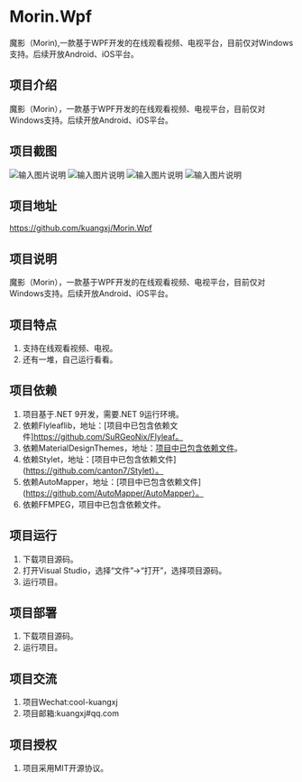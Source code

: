 # Morin.Wpf
魔影（Morin),一款基于WPF开发的在线观看视频、电视平台，目前仅对Windows支持。后续开放Android、iOS平台。

## 项目介绍
魔影（Morin），一款基于WPF开发的在线观看视频、电视平台，目前仅对Windows支持。后续开放Android、iOS平台。

## 项目截图
![输入图片说明](https://github.com/kuangxj/Morin.Wpf/blob/main/Morin.Wpf/Resources/Images/%E5%BE%AE%E4%BF%A1%E5%9B%BE%E7%89%87_20240505234357.png"屏幕截图.png")
![输入图片说明](https://github.com/kuangxj/Morin.Wpf/blob/main/Morin.Wpf/Resources/Images/%E5%BE%AE%E4%BF%A1%E5%9B%BE%E7%89%87_20240505234438.png"屏幕截图.png")
![输入图片说明](https://github.com/kuangxj/Morin.Wpf/blob/main/Morin.Wpf/Resources/Images/%E5%BE%AE%E4%BF%A1%E5%9B%BE%E7%89%87_20240505234501.png"屏幕截图.png")
![输入图片说明](https://github.com/kuangxj/Morin.Wpf/blob/main/Morin.Wpf/Resources/Images/%E5%BE%AE%E4%BF%A1%E5%9B%BE%E7%89%87_20240505234531.png"屏幕截图.png")
## 项目地址
https://github.com/kuangxj/Morin.Wpf

## 项目说明
魔影（Morin），一款基于WPF开发的在线观看视频、电视平台，目前仅对Windows支持。后续开放Android、iOS平台。 

## 项目特点
1. 支持在线观看视频、电视。
2. 还有一堆，自己运行看看。


## 项目依赖
1. 项目基于.NET 9开发，需要.NET 9运行环境。
2. 依赖Flyleaflib，地址：[项目中已包含依赖文件]https://github.com/SuRGeoNix/Flyleaf。
3. 依赖MaterialDesignThemes，地址：[项目中已包含依赖文件](https://github.com/MaterialDesignInXAML/MaterialDesignInXamlToolkit)。
4. 依赖Stylet，地址：[项目中已包含依赖文件](https://github.com/canton7/Stylet）。
5. 依赖AutoMapper，地址：[项目中已包含依赖文件](https://github.com/AutoMapper/AutoMapper）。
6. 依赖FFMPEG，项目中已包含依赖文件。

## 项目运行
1. 下载项目源码。
2. 打开Visual Studio，选择“文件”->“打开”，选择项目源码。
3. 运行项目。

## 项目部署
1. 下载项目源码。
2. 运行项目。

## 项目交流
1. 项目Wechat:cool-kuangxj
2. 项目邮箱:kuangxj#qq.com

## 项目授权
1. 项目采用MIT开源协议。
